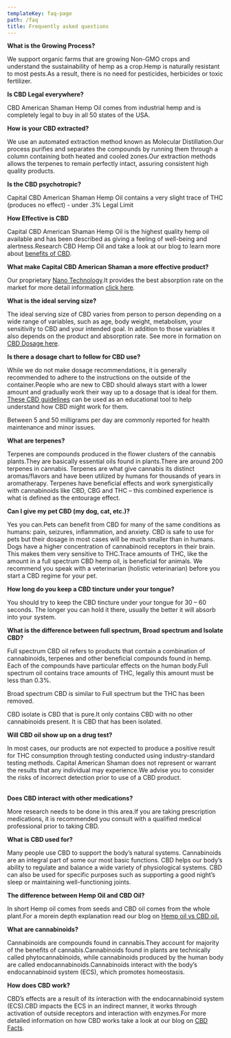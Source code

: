 ```yaml
---
templateKey: faq-page
path: /faq
title: Frequently asked questions
---
```

**What is the Growing Process?**

We support organic farms that are growing Non-GMO crops and understand the sustainability of hemp as a crop.Hemp is naturally resistant to most pests.As a result, there is no need for pesticides, herbicides or toxic fertilizer.

**Is CBD Legal everywhere?**

CBD American Shaman Hemp Oil comes from industrial hemp and is completely legal to buy in all 50 states of the USA.

**How is your CBD extracted?**

We use an automated extraction method known as Molecular Distillation.Our process purifies and separates the compounds by running them through a column containing both heated and cooled zones.Our extraction methods allows the terpenes to remain perfectly intact, assuring consistent high quality products.

**Is the CBD psychotropic?**

Capital CBD American Shaman Hemp Oil contains a very slight trace of THC (produces no effect) - under .3% Legal Limit

**How Effective is CBD**

Capital CBD American Shaman Hemp Oil is the highest quality hemp oil available and has been described as giving a feeling of well-being and alertness.Research CBD Hemp Oil and take a look at our blog to learn more about [benefits of CBD](https://capitalamericanshaman.com/blog/2020-06-02-top-10-benefits-of-cbd-oil/).

**What make Capital CBD American Shaman a more effective product?**

Our proprietary [Nano Technology](Revised/Nanotechnology.docx).It provides the best absorption rate on the market for more detail information [click here](Revised/Nanotechnology.docx).

**What is the ideal serving size?**

The ideal serving size of CBD varies from person to person depending on a wide range of variables, such as age, body weight, metabolism, your sensitivity to CBD and your intended goal. In addition to those variables it also depends on the product and absorption rate.  See more in formation on [CBD Dosage here](https://capitalamericanshaman.com/blog/2020-06-05-cbd-dosage-vs-serving-size/).

**Is there a dosage chart to follow for CBD use?**

While we do not make dosage recommendations, it is generally recommended to adhere to the instructions on the outside of the container.People who are new to CBD should always start with a lower amount and gradually work their way up to a dosage that is ideal for them. [These CBD guidelines](CBD%20Dosage.docx) can be used as an educational tool to help understand how CBD might work for them.

Between 5 and 50 milligrams per day are commonly reported for health maintenance and minor issues.

**What are terpenes?** 

Terpenes are compounds produced in the flower clusters of the cannabis plants.They are basically essential oils found in plants.There are around 200 terpenes in cannabis. Terpenes are what give cannabis its distinct aromas/flavors and have been utilized by humans for thousands of years in aromatherapy. Terpenes have beneficial effects and work synergistically with cannabinoids like CBD, CBG and THC – this combined experience is what is defined as the entourage effect.

**Can I give my pet CBD (my dog, cat, etc.)?**

Yes you can.Pets can benefit from CBD for many of the same conditions as humans: pain, seizures, inflammation, and anxiety. CBD is safe to use for pets but their dosage in most cases will be much smaller than in humans. Dogs have a higher concentration of cannabinoid receptors in their brain. This makes them very sensitive to THC.Trace amounts of THC, like the amount in a full spectrum CBD hemp oil, is beneficial for animals. We recommend you speak with a veterinarian (holistic veterinarian) before you start a CBD regime for your pet.

**How long do you keep a CBD tincture under your tongue?**

You should try to keep the CBD tincture under your tongue for 30 – 60 seconds. The longer you can hold it there, usually the better it will absorb into your system.

**What is the difference between full spectrum, Broad spectrum and Isolate CBD?**

Full spectrum CBD oil refers to products that contain a combination of cannabinoids, terpenes and other beneficial compounds found in hemp. Each of the compounds have particular effects on the human body.Full spectrum oil contains trace amounts of THC, legally this amount must be less than 0.3%.

Broad spectrum CBD is similar to Full spectrum but the THC has been removed. 

CBD isolate is CBD that is pure.It only contains CBD with no other cannabinoids present. It is CBD that has been isolated.

**Will CBD oil show up on a drug test?** [](https://wholeorganix.com/education/)

In most cases, our products are not expected to produce a positive result for THC consumption through testing conducted using industry-standard testing methods. Capital American Shaman does not represent or warrant the results that any individual may experience.We advise you to consider the risks of incorrect detection prior to use of a CBD product.

\
**Does CBD interact with other medications?** [](https://wholeorganix.com/education/)

More research needs to be done in this area.If you are taking prescription medications, it is recommended you consult with a qualified medical professional prior to taking CBD. 

**What is CBD used for?**

Many people use CBD to support the body’s natural systems. Cannabinoids are an integral part of some our most basic functions. CBD helps our body’s ability to regulate and balance a wide variety of physiological systems. CBD can also be used for specific purposes such as supporting a good night’s sleep or maintaining well-functioning joints.

**The difference between Hemp Oil and CBD Oil?**

In short Hemp oil comes from seeds and CBD oil comes from the whole plant.For a morein depth explanation read our blog on [Hemp oil vs CBD oil.](https://capitalamericanshaman.com/blog/2020-05-25-hemp-oil-vs-cbd-oil-difference/)

**What are cannabinoids?** [](https://wholeorganix.com/education/)

Cannabinoids are compounds found in cannabis.They account for majority of the benefits of cannabis.Cannabinoids found in plants are technically called phytocannabinoids, while cannabinoids produced by the human body are called endocannabinoids.Cannabinoids interact with the body’s endocannabinoid system (ECS), which promotes homeostasis.

**How does CBD work?**[](https://wholeorganix.com/education/)

CBD’s effects are a result of its interaction with the endocannabinoid system (ECS).CBD impacts the ECS in an indirect manner, it works through activation of outside receptors and interaction with enzymes.For more detailed information on how CBD works take a look at our blog on [CBD Facts](https://capitalamericanshaman.com/blog/2020-04-23-understanding-cbd-facts/).